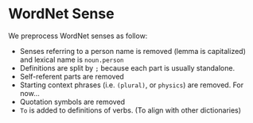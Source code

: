 # WordNet Sense
We preprocess WordNet senses as follow:

- Senses referring to a person name is removed (lemma is capitalized) and lexical name is `noun.person`
- Definitions are split by `;` because each part is usually standalone.
- Self-referent parts are removed
- Starting context phrases (i.e. `(plural)`, or `physics`) are removed. For now...
- Quotation symbols are removed
- `To` is added to definitions of verbs. (To align with other dictionaries)
